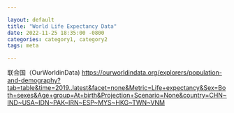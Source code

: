 ```yaml
---

layout: default
title: "World Life Expectancy Data"
date: 2022-11-25 18:35:00 -0800
categories: category1, category2
tags: meta

---
```


联合国（OurWorldinData)
https://ourworldindata.org/explorers/population-and-demography?tab=table&time=2019..latest&facet=none&Metric=Life+expectancy&Sex=Both+sexes&Age+group=At+birth&Projection+Scenario=None&country=CHN~IND~USA~IDN~PAK~IRN~ESP~MYS~HKG~TWN~VNM

